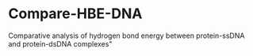 # Compare-HBE-DNA
 Comparative analysis of hydrogen bond energy between protein-ssDNA and protein-dsDNA complexes"
